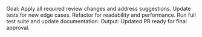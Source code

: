 Goal: Apply all required review changes and address suggestions. Update tests for new edge cases. Refactor for readability and performance. Run full test suite and update documentation. Output: Updated PR ready for final approval.